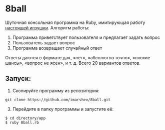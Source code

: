 # 8ball
Шуточная консольная программа на Ruby, имитирующая работу [настоящей игрушки](https://ru.wikipedia.org/wiki/Magic_8_ball). Алгоритм работы:

1. Программа приветствует пользователя и предлагает задать вопрос
2. Пользователь задает вопрос
3. Программа возвращает случайный ответ

Ответы даются в формате да», «нет», «абсолютно точно», «плохие шансы», «вопрос не ясен», и т. д. Всего 20 вариантов ответов.

## Запуск: 
1. Скопируйте программу из репозитория:
```
git clone https://github.com/imarshev/8ball.git
```
3. Перейдите в папку программы и запустите её:
```
$ cd directory/app
$ ruby 8ball.rb
```
